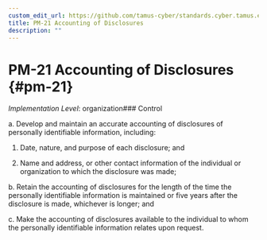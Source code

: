 ```yaml
---
custom_edit_url: https://github.com/tamus-cyber/standards.cyber.tamus.edu/tree/main/static/content/tamus.edu/TAMUS_profile.xml
title: PM-21 Accounting of Disclosures
description: ""
---
```


# PM-21 Accounting of Disclosures {#pm-21}

_Implementation Level_: organization### Control

a. Develop and maintain an accurate accounting of disclosures of personally identifiable information, including:

1. Date, nature, and purpose of each disclosure; and

2. Name and address, or other contact information of the individual or organization to which the disclosure was made;

b. Retain the accounting of disclosures for the length of the time the personally identifiable information is maintained or five years after the disclosure is made, whichever is longer; and

c. Make the accounting of disclosures available to the individual to whom the personally identifiable information relates upon request.

